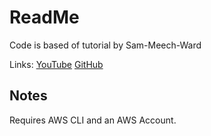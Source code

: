 # ReadMe

Code is based of tutorial by Sam-Meech-Ward

Links: [YouTube](https://www.youtube.com/watch?v=dde-bWUeRMo) [GitHub](https://github.com/Sam-Meech-Ward/cocktails)



## Notes

Requires AWS CLI and an AWS Account.